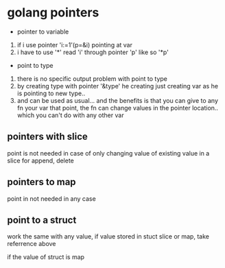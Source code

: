 # golang pointers

* pointer to variable
1. if i use pointer 'i:=1'(p=&i) pointing at var 
1. i have to use '\*' read 'i' through pointer 'p' like so '\*p'

* point to type
1. there is no specific output problem with point to type
1. by creating type with pointer '&type' he creating just creating var as he is pointing to new type..
1. and can be used as usual... and the benefits is that you can give to any fn your var that point, the fn can change values in the pointer location.. which you can't do with any other var


## pointers with slice
point is not needed in case of only changing value of existing value in a slice
for append, delete 

## pointers to map
point in not needed in any case

## point to a struct
work the same with any value, if value stored in stuct slice or map, take referrence above

if the value of struct is map

